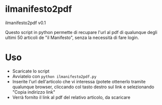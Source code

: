 # ilmanifesto2pdf
ilmanifesto2pdf v0.1

Questo script in python permette di recupare l'url al pdf di qualunque degli ultimi 50 articoli de "il Manifesto", senza la necessità di fare login.

# Uso
- Scaricate lo script
- Avviatelo con `python ilmanifesto2pdf.py`
- Inserite l'url dell'articolo che vi interessa (potete ottenerlo tramite qualunque browser, cliccando col tasto destro sul link e selezionando "Copia indirizzo link"
- Verrà fornito il link al pdf del relativo articolo, da scaricare
